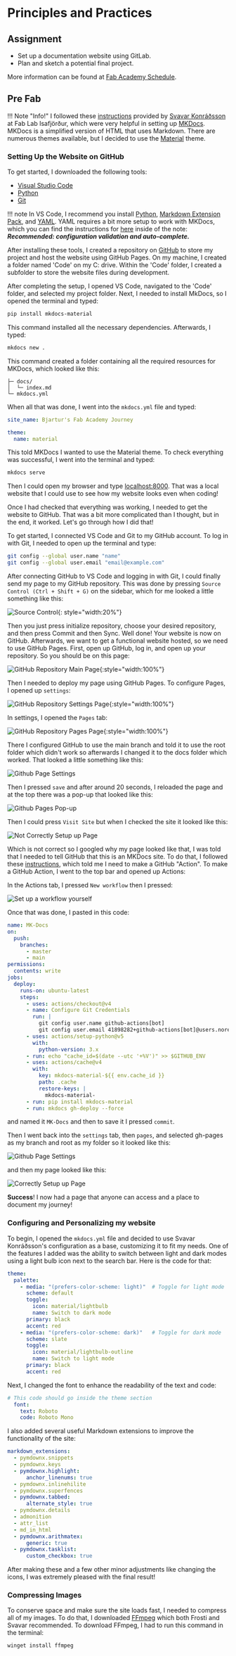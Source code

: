 # Principles and Practices

## Assignment

- Set up a documentation website using GitLab.
- Plan and sketch a potential final project.

More information can be found at [Fab Academy Schedule](https://fabacademy.org/2025/schedule.html).

## Pre Fab

!!! Note "Info!"
    I followed these [instructions](https://www.fabisa.is/N%C3%A1msefni/Pre-Fab/1-heimasidugerd/) provided by [Svavar Konráðsson](https://fabacademy.org/2023/labs/isafjordur/students/svavar-konradsson/index.html) at Fab Lab Isafjörður, which were very helpful in setting up [MKDocs](https://www.mkdocs.org/). MKDocs is a simplified version of HTML that uses Markdown. There are numerous themes available, but I decided to use the [Material](https://squidfunk.github.io/mkdocs-material/) theme.

### Setting Up the Website on GitHub

To get started, I downloaded the following tools:

- [Visual Studio Code](https://code.visualstudio.com/)
- [Python](https://www.python.org/)
- [Git](https://git-scm.com/)

!!! note
    In VS Code, I recommend you install [Python](https://marketplace.visualstudio.com/items?itemName=ms-python.python), [Markdown Extension Pack](https://marketplace.visualstudio.com/items?itemName=bat67.markdown-extension-pack), and [YAML](https://marketplace.visualstudio.com/items?itemName=redhat.vscode-yaml). YAML requires a bit more setup to work with MKDocs, which you can find the instructions for [here](https://squidfunk.github.io/mkdocs-material/creating-your-site/#minimal-configuration) inside of the note: **_Recommended: configuration validation and auto-complete._**

After installing these tools, I created a repository on [GitHub](https://github.com/) to store my project and host the website using GitHub Pages. On my machine, I created a folder named 'Code' on my C: drive. Within the 'Code' folder, I created a subfolder to store the website files during development.

After completing the setup, I opened VS Code, navigated to the 'Code' folder, and selected my project folder. Next, I needed to install MkDocs, so I opened the terminal and typed:

```bash
pip install mkdocs-material
```

This command installed all the necessary dependencies. Afterwards, I typed:

```bash
mkdocs new .
```

This command created a folder containing all the required resources for MKDocs, which looked like this:

```plaintext
├─ docs/
│  └─ index.md
└─ mkdocs.yml
```

When all that was done, I went into the `mkdocs.yml` file and typed:

```yaml
site_name: Bjartur's Fab Academy Journey

theme:
  name: material
```

This told MKDocs I wanted to use the Material theme. To check everything was successful, I went into the terminal and typed:

```bash
mkdocs serve
```

Then I could open my browser and type [localhost:8000](localhost:8000). That was a local website that I could use to see how my website looks even when coding!

Once I had checked that everything was working, I needed to get the website to GitHub. That was a bit more complicated than I thought, but in the end, it worked. Let's go through how I did that!

To get started, I connected VS Code and Git to my GitHub account. To log in with Git, I needed to open up the terminal and type:

```bash
git config --global user.name "name"
git config --global user.email "email@example.com"
```

After connecting GitHub to VS Code and logging in with Git, I could finally send my page to my GitHub repository. This was done by pressing `Source Control (Ctrl + Shift + G)` on the sidebar, which for me looked a little something like this:

![Source Control](../images/VS-Code-Git-Panel.png){: style="width:20%"}

Then you just press initialize repository, choose your desired repository, and then press Commit and then Sync. Well done! Your website is now on GitHub. Afterwards, we want to get a functional website hosted, so we need to use GitHub Pages. First, open up GitHub, log in, and open up your repository. So you should be on this page:

![GitHub Repository Main Page](../images/Github-Repo.png){:style="width:100%"}

Then I needed to deploy my page using GitHub Pages. To configure Pages, I opened up `settings`:

![GitHub Repository Settings Page](../images/Github-Repo-Settings.png){:style="width:100%"}

In settings, I opened the `Pages` tab:

![GitHub Repository Pages Page](../images/Github-Settings-Pages.png){:style="width:100%"}

There I configured GitHub to use the main branch and told it to use the root folder which didn't work so afterwards I changed it to the docs folder which worked. That looked a little something like this:

![Github Page Settings](../images/Github-Page-Settings-Wrrong.png)

Then I pressed `save` and after around 20 seconds, I reloaded the page and at the top there was a pop-up that looked like this:

![Github Pages Pop-up](../images/Github%20-%20Pages.png)

Then I could press `Visit Site` but when I checked the site it looked like this:

![Not Correctly Setup up Page](../images/Wrong-Page-Setup.png)

Which is not correct so I googled why my page looked like that, I was told that I needed to tell GitHub that this is an MKDocs site. To do that, I followed these [instructions](https://squidfunk.github.io/mkdocs-material/publishing-your-site/), which told me I need to make a GitHub "Action". To make a GitHub Action, I went to the top bar and opened up Actions:

In the Actions tab, I pressed `New workflow` then I pressed:

![Set up a workflow yourself](../images/Github-Workflow.png)

Once that was done, I pasted in this code:

```yaml
name: MK-Docs 
on:
  push:
    branches:
      - master 
      - main
permissions:
  contents: write
jobs:
  deploy:
    runs-on: ubuntu-latest
    steps:
      - uses: actions/checkout@v4
      - name: Configure Git Credentials
        run: |
          git config user.name github-actions[bot]
          git config user.email 41898282+github-actions[bot]@users.noreply.github.com
      - uses: actions/setup-python@v5
        with:
          python-version: 3.x
      - run: echo "cache_id=$(date --utc '+%V')" >> $GITHUB_ENV 
      - uses: actions/cache@v4
        with:
          key: mkdocs-material-${{ env.cache_id }}
          path: .cache
          restore-keys: |
            mkdocs-material-
      - run: pip install mkdocs-material 
      - run: mkdocs gh-deploy --force
```

and named it `MK-Docs` and then to save it I pressed `commit`.

Then I went back into the `settings` tab, then `pages`, and selected gh-pages as my branch and root as my folder so it looked like this:

![Github Page Settings](../images/Github-Page-Settings.png)

and then my page looked like this:

![Correctly Setup up Page](../images/Correct-Page-Setup.png)

**Success**! I now had a page that anyone can access and a place to document my journey!

### Configuring and Personalizing my website

To begin, I opened the `mkdocs.yml` file and decided to use Svavar Konráðsson's configuration as a base, customizing it to fit my needs. One of the features I added was the ability to switch between light and dark modes using a light bulb icon next to the search bar. Here is the code for that:

```yaml
theme:
  palette:
    - media: "(prefers-color-scheme: light)"  # Toggle for light mode
      scheme: default
      toggle: 
        icon: material/lightbulb
        name: Switch to dark mode
      primary: black
      accent: red
    - media: "(prefers-color-scheme: dark)"   # Toggle for dark mode
      scheme: slate
      toggle:
        icon: material/lightbulb-outline
        name: Switch to light mode
      primary: black 
      accent: red 
```

Next, I changed the font to enhance the readability of the text and code:

```yaml
# This code should go inside the theme section
  font:
    text: Roboto 
    code: Roboto Mono  
```

I also added several useful Markdown extensions to improve the functionality of the site:

```yaml
markdown_extensions:
  - pymdownx.snippets
  - pymdownx.keys
  - pymdownx.highlight:
      anchor_linenums: true
  - pymdownx.inlinehilite
  - pymdownx.superfences
  - pymdownx.tabbed:
      alternate_style: true
  - pymdownx.details
  - admonition
  - attr_list
  - md_in_html
  - pymdownx.arithmatex:
      generic: true
  - pymdownx.tasklist:
      custom_checkbox: true
```

After making these and a few other minor adjustments like changing the icons, I was extremely pleased with the final result!

### Compressing Images

To conserve space and make sure the site loads fast, I needed to compress all of my images. To do that, I downloaded [FFmpeg](https://www.gyan.dev/ffmpeg/builds/?ref=winstall) which both Frosti and Svavar recommended. To download FFmpeg, I had to run this command in the terminal:

```bash
winget install ffmpeg
```
